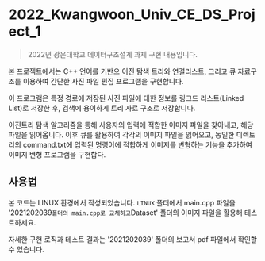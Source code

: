 # 2022_Kwangwoon_Univ_CE_DS_Project_1

> 2022년 광운대학교 데이터구조설계 과제 구현 내용입니다.

본 프로젝트에서는 C++ 언어를 기반으 이진 탐색 트리와 연결리스트, 그리고 큐 자료구조를 이용하여 간단한 사진 파일 편집 프로그램을 구현합니다. 
 
이 프로그램은 특정 경로에 저장된 사진 파일에 대한 정보를 링크드 리스트(Linked List)로 저장한 후, 검색에 용이하게 트리 자료 구조로 저장합니다.
 
이진트리 탐색 알고리즘을 통해 사용자의 입력에 적합한 이미지 파일을 찾아내고, 해당 파일을 읽어옵니다. 이후 큐를 활용하여 각각의 이미지 파일을 읽어오고, 동일한 디렉토리의 command.txt에 입력된
명령어에 적합하게 이미지를 변형하는 기능을 추가하여 이미지 변형 프로그램을 구현합다. 

## 사용법

본 코드는 LINUX 환경에서 작성되었습니다.
`LINUX` 폴더에서 main.cpp 파일을 '2021202039` 폴더의 main.cpp로 교체하고
`Dataset' 폴더의 이미지 파일을 활용해 테스트하세요.

자세한 구현 로직과 테스트 결과는 '2021202039' 폴더의 보고서 pdf 파일에서 확인할 수 있습니다.
